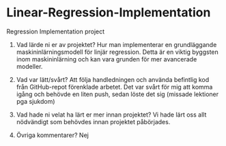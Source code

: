 # Linear-Regression-Implementation
Regression Implementation project

1. Vad lärde ni er av projektet?
Hur man implementerar en grundläggande maskininlärningsmodell för linjär regression. Detta är en viktig byggsten inom maskininlärning och kan vara grunden för mer avancerade modeller.

2. Vad var lätt/svårt?
Att följa handledningen och använda befintlig kod från GitHub-repot förenklade arbetet.
Det var svårt för mig att komma igång och behövde en liten push, sedan löste det sig (missade lektioner pga sjukdom)

4. Vad hade ni velat ha lärt er mer innan projektet?
Vi hade lärt oss allt nödvändigt som behövdes innan projektet påbörjades.

5. Övriga kommentarer?
Nej
